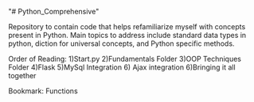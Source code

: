 "# Python_Comprehensive" 

Repository to contain code that helps refamiliarize myself with concepts present in Python. Main topics to address include standard data types in python, diction for universal concepts, and Python specific methods.


Order of Reading:
1)Start.py
2)Fundamentals Folder
3)OOP Techniques Folder
4)Flask
5)MySql Integration
6) Ajax integration
6)Bringing it all together


Bookmark: Functions